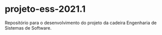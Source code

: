 # projeto-ess-2021.1
Repositório para o desenvolvimento do projeto da cadeira Engenharia de Sistemas de Software.
